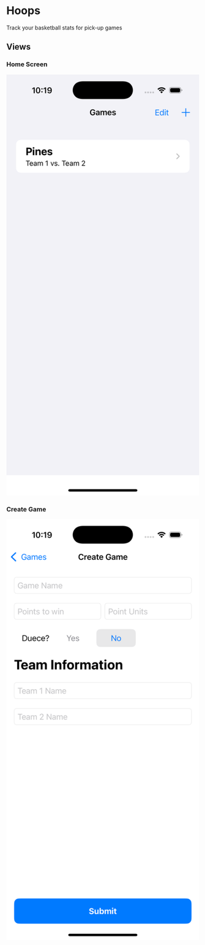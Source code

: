 # Hoops
Track your basketball stats for pick-up games

## Views

### Home Screen
<img src="images/home_screen.png" width="650"/>

### Create Game
<img src="images/create_game.png" width="650"/>
